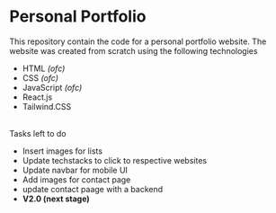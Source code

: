 # Personal Portfolio

This repository contain the code for a personal portfolio website. The website was created from scratch using the following technologies 
- HTML *(ofc)*
- CSS *(ofc)*
- JavaScript *(ofc)*
- React.js
- Tailwind.CSS
    
\
Tasks left to do
- Insert images for lists
- Update techstacks to click to respective websites
- Update navbar for mobile UI
- Add images for contact page
- update contact paage with a backend
- **V2.0 (next stage)**